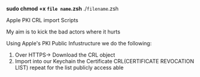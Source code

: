 **sudo chmod +x `file name`.zsh**
./`filename`.zsh


Apple PKI CRL import Scripts

My aim is to kick the bad actors where it hurts


Using Apple's PKI Public Infustructure we do the following:
1) Over HTTPS-> Download the CRL object
2) Import into our Keychain the Certificate CRL(CERTIFICATE REVOCATION LIST)
repeat for the list publicly access able
